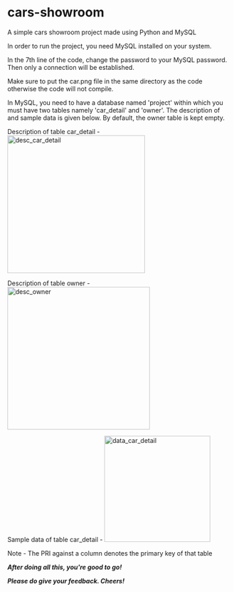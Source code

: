 # cars-showroom
A simple cars showroom project made using Python and MySQL


In order to run the project, you need MySQL installed on your system.

In the 7th line of the code, change the password to your MySQL password. Then only a connection will be established.

Make sure to put the car.png file in the same directory as the code otherwise the code will not compile.

In MySQL, you need to have a database named 'project' within which you must have two tables namely 'car_detail' and 'owner'. The description of and sample data is given below. By default, the owner table is kept empty.

Description of table car_detail - <img width="309" alt="desc_car_detail" src="https://user-images.githubusercontent.com/113281209/208636239-4141c5d8-c7f8-44a3-86bc-00cf42b73b82.png">

Description of table owner - <img width="320" alt="desc_owner" src="https://user-images.githubusercontent.com/113281209/208636316-6b3f7e90-305d-40f6-bf04-b0564e11a30f.png">

Sample data of table car_detail - <img width="238" alt="data_car_detail" src="https://user-images.githubusercontent.com/113281209/208636434-c363b67e-afb3-4265-9f92-c43184786a3f.png">

Note - The PRI against a column denotes the primary key of that table

***After doing all this, you're good to go!***

***Please do give your feedback. Cheers!***
